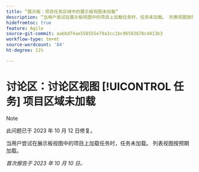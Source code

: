 ```yaml
---
title: “展示板：项目任务区域中的展示板视图未加载”
description: “当用户尝试在展示板视图中的项目上加载任务时，任务未加载。 列表视图按预期加载。”
hidefromtoc: true
feature: Agile
source-git-commit: aabbd74ae558555e79a3cc1bc96583878cd413b3
workflow-type: tm+mt
source-wordcount: '84'
ht-degree: 11%

---
```



# 讨论区：讨论区视图 [!UICONTROL 任务] 项目区域未加载

>[!NOTE]
>
>此问题已于 2023 年 10 月 12 日修复。

当用户尝试在展示板视图中的项目上加载任务时，任务未加载。 列表视图按预期加载。

_首次报告于 2023 年 10 月 10 日。_
